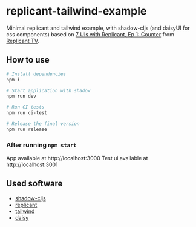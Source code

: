 # replicant-tailwind-example

Minimal replicant and tailwind example, with shadow-cljs (and daisyUI for css components) based on [7 UIs with Replicant, Ep 1: Counter](https://youtu.be/kUvd1o6w0Hc?si=J_2ezeIcZy4hDHvY) from [Replicant TV](https://www.youtube.com/@replicant-clj).

## How to use
```bash
# Install dependencies
npm i

# Start application with shadow
npm run dev

# Run CI tests
npm run ci-test

# Release the final version
npm run release
```

### After running `npm start`
App available at http://localhost:3000
Test ui available at http://localhost:3001

## Used software
- [shadow-cljs](https://github.com/thheller/shadow-cljs)
- [replicant](https://github.com/cjohansen/replicant)
- [tailwind](https://github.com/tailwindlabs/tailwindcss)
- [daisy](https://github.com/saadeghi/daisyui)
